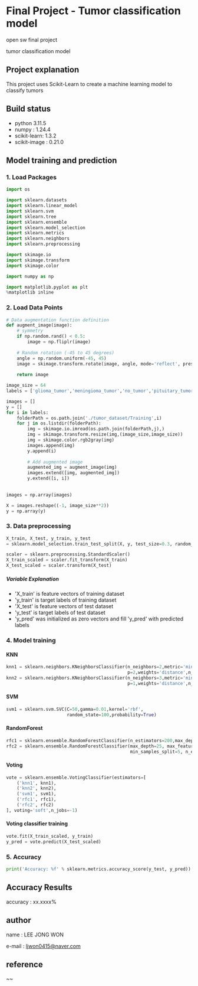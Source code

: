 # Final Project - Tumor classification model
open sw final project

tumor classification model

## Project explanation
This project uses Scikit-Learn to create a machine learning model to classify tumors

## Build status
- python 3.11.5
- numpy : 1.24.4
- scikit-learn: 1.3.2
- scikit-image : 0.21.0

## Model training and prediction

### 1. Load Packages
```python
import os

import sklearn.datasets
import sklearn.linear_model
import sklearn.svm
import sklearn.tree
import sklearn.ensemble
import sklearn.model_selection
import sklearn.metrics
import sklearn.neighbors
import sklearn.preprocessing

import skimage.io
import skimage.transform
import skimage.color

import numpy as np

import matplotlib.pyplot as plt 
%matplotlib inline
```

### 2. Load Data Points
```python
# Data augmentation function definition
def augment_image(image):
    # symmetry
    if np.random.rand() < 0.5:
        image = np.fliplr(image)
    
    # Random rotation (-45 to 45 degrees)
    angle = np.random.uniform(-45, 45)
    image = skimage.transform.rotate(image, angle, mode='reflect', preserve_range=True)
    
    return image

image_size = 64
labels = ['glioma_tumor','meningioma_tumor','no_tumor','pituitary_tumor']

images = []
y = []
for i in labels:
    folderPath = os.path.join('./tumor_dataset/Training',i)
    for j in os.listdir(folderPath):
        img = skimage.io.imread(os.path.join(folderPath,j),)
        img = skimage.transform.resize(img,(image_size,image_size))
        img = skimage.color.rgb2gray(img)
        images.append(img)
        y.append(i)
        
        # Add augmented image
        augmented_img = augment_image(img)
        images.extend([img, augmented_img])
        y.extend([i, i]) 
        
        
images = np.array(images)

X = images.reshape((-1, image_size**2))
y = np.array(y)
```




### 3. Data preprocessing
```python
X_train, X_test, y_train, y_test
= sklearn.model_selection.train_test_split(X, y, test_size=0.3, random_state=0)

scaler = sklearn.preprocessing.StandardScaler()
X_train_scaled = scaler.fit_transform(X_train)
X_test_scaled = scaler.transform(X_test)
```
##### Variable Explanation
- 'X_train' is feature vectors of training dataset
- 'y_train' is target labels of training dataset
- 'X_test' is feature vectors of test dataset
- 'y_test' is target labels of test dataset
- 'y_pred' was initialized as zero vectors and fill 'y_pred' with predicted labels

### 4. Model training
#### KNN
```python
knn1 = sklearn.neighbors.KNeighborsClassifier(n_neighbors=2,metric='minkowski',
                                              p=2,weights='distance',n_jobs=-1)
knn2 = sklearn.neighbors.KNeighborsClassifier(n_neighbors=3,metric='minkowski',
                                              p=1,weights='distance',n_jobs=-1)
```

#### SVM
```python
svm1 = sklearn.svm.SVC(C=50,gamma=0.01,kernel='rbf',
                       random_state=100,probability=True)
```

#### RandomForest
```python
rfc1 = sklearn.ensemble.RandomForestClassifier(n_estimators=200,max_depth=25,min_samples_split=8,n_jobs=-1)
rfc2 = sklearn.ensemble.RandomForestClassifier(max_depth=25, max_features='sqrt', min_samples_leaf=1, 
                                               min_samples_split=5, n_estimators=200)
```

#### Voting
```python
vote = sklearn.ensemble.VotingClassifier(estimators=[
    ('knn1', knn1),
    ('knn2', knn2),
    ('svm1', svm1),
    ('rfc1', rfc1),
    ('rfc2', rfc2)
], voting='soft',n_jobs=-1)
```

#### Voting classifier training
```python
vote.fit(X_train_scaled, y_train)
y_pred = vote.predict(X_test_scaled)
```

### 5. Accuracy
```python
print('Accuracy: %f' % sklearn.metrics.accuracy_score(y_test, y_pred))
```

## Accuracy Results
accuracy : xx.xxxx%

## author
name : LEE JONG WON

e-mail : ljwon0415@naver.com

## reference
~~
